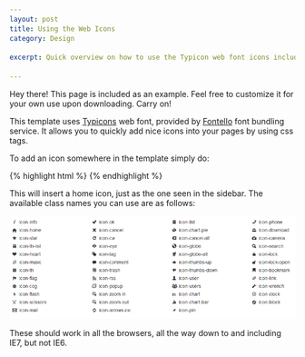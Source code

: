 ```yaml
---
layout: post
title: Using the Web Icons
category: Design

excerpt: Quick overview on how to use the Typicon web font icons included with this template. 

---
```


<p class="message">
  Hey there! This page is included as an example. Feel free to customize it for your own use upon downloading. Carry on!
</p>

This template uses [Typicons][ty] web font, provided by [Fontello][fo] font bundling service. It allows you to quickly
add nice icons into your pages by using css tags. 

To add an icon somewhere in the template simply do:

{% highlight html %}
<i class="icon-home"></i>
{% endhighlight %}

This will insert a home icon, just as the one seen in the sidebar. The available class names you can use are as follows:

![Available Icons][icons]

These should work in all the browsers, all the way down to and including IE7, but not IE6.



[ty]: http://typicons.com/
[fo]: http://fontello.com/

[icons]: /resources/img/icons.png "Available Icons"


